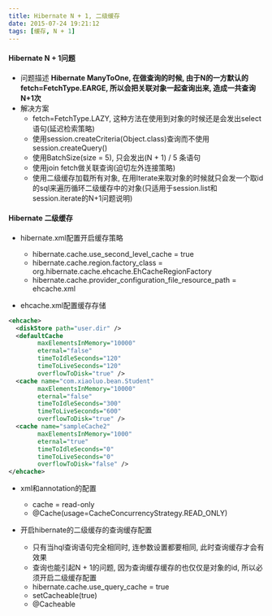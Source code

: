 ```yaml
---
title: Hibernate N + 1, 二级缓存
date: 2015-07-24 19:21:12
tags: [缓存, N + 1]
---
```


#### Hibernate N + 1问题
- 问题描述
**Hibernate ManyToOne, 在做查询的时候, 由于N的一方默认的fetch=FetchType.EARGE, 所以会把关联对象一起查询出来, 造成一共查询N+1次**
- 解决方案
    - fetch=FetchType.LAZY, 这种方法在使用到对象的时候还是会发出select语句(延迟检索策略)
    - 使用session.createCriteria(Object.class)查询而不使用session.createQuery()
    - 使用BatchSize(size = 5), 只会发出(N + 1) / 5 条语句
    - 使用join fetch做关联查询(迫切左外连接策略)
    - 使用二级缓存加载所有对象, 在用Iterate来取对象的时候就只会发一个取id的sql来遍历循环二级缓存中的对象(只适用于session.list和session.iterate的N+1问题说明)

<!-- more -->

#### Hibernate 二级缓存
- hibernate.xml配置开启缓存策略
  - hibernate.cache.use_second_level_cache = true
  - hibernate.cache.region.factory_class = org.hibernate.cache.ehcache.EhCacheRegionFactory
  - hibernate.cache.provider_configuration_file_resource_path = ehcache.xml

- ehcache.xml配置缓存存储
```xml
<ehcache>
  <diskStore path="user.dir" />
  <defaultCache
        maxElementsInMemory="10000"
        eternal="false"
        timeToIdleSeconds="120"
        timeToLiveSeconds="120"
        overflowToDisk="true" />
  <cache name="com.xiaoluo.bean.Student"
        maxElementsInMemory="10000"
        eternal="false"
        timeToIdleSeconds="300"
        timeToLiveSeconds="600"
        overflowToDisk="true" />
  <cache name="sampleCache2"
        maxElementsInMemory="1000"
        eternal="true"
        timeToIdleSeconds="0"
        timeToLiveSeconds="0"
        overflowToDisk="false" />
</ehcache>
```
- xml和annotation的配置
  - cache = read-only
  - @Cache(usage=CacheConcurrencyStrategy.READ_ONLY)

- 开启hibernate的二级缓存的查询缓存配置
  - 只有当hql查询语句完全相同时, 连参数设置都要相同, 此时查询缓存才会有效果
  - 查询也能引起N + 1的问题, 因为查询缓存缓存的也仅仅是对象的id, 所以必须开启二级缓存配置
  - hibernate.cache.use_query_cache = true
  - setCacheable(true)
  - @Cacheable